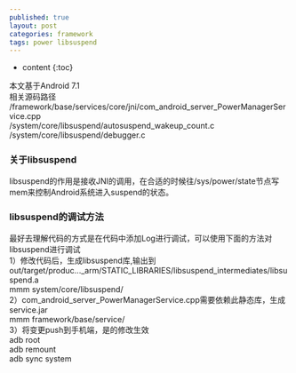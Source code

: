 ```yaml
---
published: true
layout: post
categories: framework
tags: power libsuspend
---
```


* content
{:toc}

>
本文基于Android 7.1  
相关源码路径  
/framework/base/services/core/jni/com_android_server_PowerManagerService.cpp   
/system/core/libsuspend/autosuspend_wakeup_count.c  
/system/core/libsuspend/debugger.c  


### 关于libsuspend
libsuspend的作用是接收JNI的调用，在合适的时候往/sys/power/state节点写mem来控制Android系统进入suspend的状态。








### libsuspend的调试方法
最好去理解代码的方式是在代码中添加Log进行调试，可以使用下面的方法对libsuspend进行调试  
1）修改代码后，生成libsuspend库,输出到out/target/produc..._arm/STATIC_LIBRARIES/libsuspend_intermediates/libsuspend.a  
mmm system/core/libsuspend/  
2）com_android_server_PowerManagerService.cpp需要依赖此静态库，生成service.jar  
mmm framework/base/service/   
3）将变更push到手机端，是的修改生效  
adb root   
adb remount    
adb sync system  




